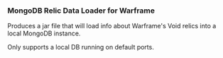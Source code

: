 ### MongoDB Relic Data Loader for Warframe
Produces a jar file that will load info about Warframe's Void relics into a local MongoDB instance. 

Only supports a local DB running on default ports. 